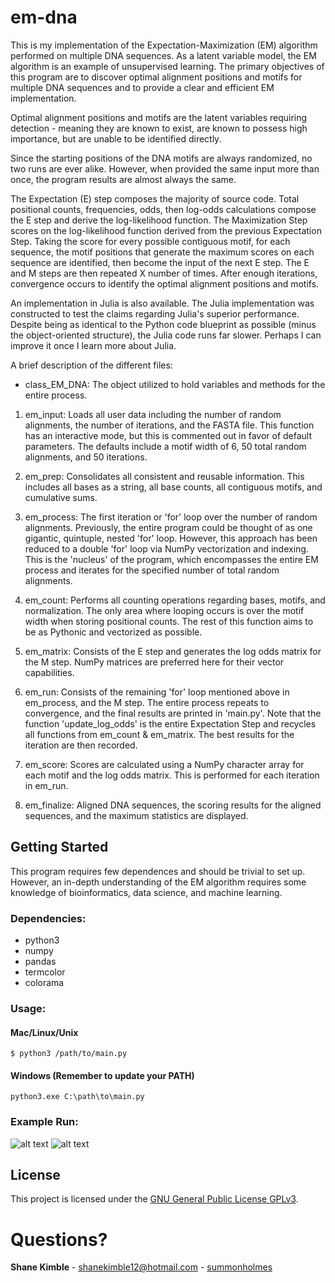 # em-dna
This is my implementation of the Expectation-Maximization (EM) algorithm performed on multiple DNA sequences.  As a latent variable model, the EM algorithm is an example of unsupervised learning.  The primary objectives of this program are to discover optimal alignment positions and motifs for multiple DNA sequences and to provide a clear and efficient EM implementation.  

Optimal alignment positions and motifs are the latent variables requiring detection - meaning they are known to exist, are known to possess high importance, but are unable to be identified directly.

Since the starting positions of the DNA motifs are always randomized, no two runs are ever alike.  However, when provided the same input more than once, the program results are almost always the same.

The Expectation (E) step composes the majority of source code.  Total positional counts, frequencies, odds, then log-odds calculations compose the E step and derive the log-likelihood function.  The Maximization Step scores on the log-likelihood function derived from the previous Expectation Step.  Taking the score for every possible contiguous motif, for each sequence, the motif positions that generate the maximum scores on each sequence are identified, then become the input of the next E step.  The E and M steps are then repeated X number of times.  After enough iterations, convergence occurs to identify the optimal alignment positions and motifs. 

An implementation in Julia is also available.  The Julia implementation was constructed to test the claims regarding Julia's superior performance.  Despite being as identical to the Python code blueprint as possible (minus the object-oriented structure), the Julia code runs far slower.  Perhaps I can improve it once I learn more about Julia.

A brief description of the different files:
* class_EM_DNA: The object utilized to hold variables and methods for the entire process.

1. em_input: Loads all user data including the number of random alignments, the number of iterations, and the FASTA file.  This function has an interactive mode, but this is commented out in favor of default parameters.  The defaults include a motif width of 6, 50 total random alignments, and 50 iterations.

2. em_prep: Consolidates all consistent and reusable information.  This includes all bases as a string, all base counts, all contiguous motifs, and cumulative sums.

3. em_process: The first iteration or 'for' loop over the number of random alignments.  Previously, the entire program could be thought of as one gigantic, quintuple, nested 'for' loop.  However, this approach has been reduced to a double 'for' loop via NumPy vectorization and indexing.  This is the 'nucleus' of the program, which encompasses the entire EM process and iterates for the specified number of total random alignments.

4. em_count: Performs all counting operations regarding bases, motifs, and normalization.  The only area where looping occurs is over the motif width when storing positional counts.  The rest of this function aims to be as Pythonic and vectorized as possible.

5. em_matrix: Consists of the E step and generates the log odds matrix for the M step.  NumPy matrices are preferred here for their vector capabilities.

6. em_run: Consists of the remaining 'for' loop mentioned above in em_process, and the M step.  The entire process repeats to convergence, and the final results are printed in 'main.py'.  Note that the function 'update_log_odds' is the entire Expectation Step and recycles all functions from em_count & em_matrix.  The best results for the iteration are then recorded.

7. em_score: Scores are calculated using a NumPy character array for each motif and the log odds matrix.  This is performed for each iteration in em_run.

8. em_finalize: Aligned DNA sequences, the scoring results for the aligned sequences, and the maximum statistics are displayed.

## Getting Started
This program requires few dependences and should be trivial to set up.  However, an in-depth understanding of the EM algorithm requires some knowledge of bioinformatics, data science, and machine learning.

### Dependencies:
* python3  
* numpy
* pandas
* termcolor
* colorama

### Usage:
#### Mac/Linux/Unix
```
$ python3 /path/to/main.py
```
#### Windows (Remember to update your PATH)
```
python3.exe C:\path\to\main.py
```
### Example Run:
![alt text](https://raw.githubusercontent.com/summonholmes/em-dna/master/Images/example.png)
![alt text](https://raw.githubusercontent.com/summonholmes/em-dna/master/Images/example_2.png)

## License
This project is licensed under the [GNU General Public License GPLv3](https://www.gnu.org/licenses/gpl-3.0.en.html).

# Questions?
**Shane Kimble** - shanekimble12@hotmail.com - [summonholmes](https://github.com/summonholmes)
